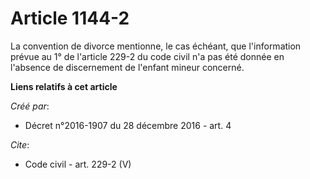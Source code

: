 # Article 1144-2

La convention de divorce mentionne, le cas échéant, que l'information prévue au 1° de l'article 229-2 du code civil n'a pas
été donnée en l'absence de discernement de l'enfant mineur concerné.

**Liens relatifs à cet article**

_Créé par_:

  - Décret n°2016-1907 du 28 décembre 2016 - art. 4

_Cite_:

  - Code civil - art. 229-2 (V)
